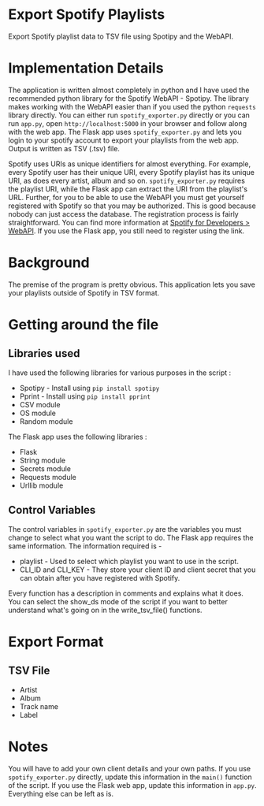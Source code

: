 # Export Spotify Playlists
Export Spotify playlist data to TSV file using Spotipy and the WebAPI.

# Implementation Details
The application is written almost completely in python and I have used the recommended python library for the Spotify WebAPI - Spotipy. The library makes working with the WebAPI easier than if you used the python `requests` library directly. You can either run `spotify_exporter.py` directly or you can run `app.py`, open `http://localhost:5000` in your browser and follow along with the web app. The Flask app uses `spotify_exporter.py` and lets you login to your spotify account to export your playlists from the web app. Output is written as TSV (.tsv) file. 

Spotify uses URIs as unique identifiers for almost everything. For example, every Spotify user has their unique URI, every Spotify playlist has its unique URI, as does every artist, album and so on. `spotify_exporter.py` requires the playlist URI, while the Flask app can extract the URI from the playlist's URL. Further, for you to be able to use the WebAPI you must get yourself registered with Spotify so that you may be authorized. This is good because nobody can just access the database. The registration process is fairly straightforward. You can find more information at [Spotify for Developers > WebAPI](https://developer.spotify.com/documentation/web-api/). If you use the Flask app, you still need to register using the link. 


# Background 
The premise of the program is pretty obvious. This application lets you save your playlists outside of Spotify in TSV format.

# Getting around the file
## Libraries used
I have used the following libraries for various purposes in the script : 
* Spotipy - Install using `pip install spotipy`
* Pprint - Install using `pip install pprint`
* CSV module
* OS module
* Random module

The Flask app uses the following libraries :
* Flask 
* String module 
* Secrets module 
* Requests module 
* Urllib module

## Control Variables
The control variables in `spotify_exporter.py` are the variables you must change to select what you want the script to do. The Flask app requires the same information. The information required is - 
* playlist - Used to select which playlist you want to use in the script.
* CLI_ID and CLI_KEY - They store your client ID and client secret that you can obtain after you have registered with Spotify.

Every function has a description in comments and explains what it does. You can select the show_ds mode of the script if you want to better understand what's going on in the write_tsv_file() functions.

# Export Format
## TSV File
* Artist
* Album
* Track name
* Label

# Notes
You will have to add your own client details and your own paths. If you use `spotify_exporter.py` directly, update this information in the `main()` function of the script. If you use the Flask web app, update this information in `app.py`. Everything else can be left as is.
